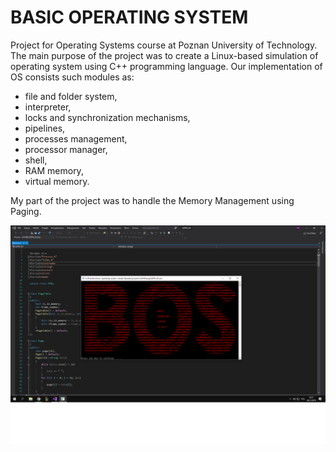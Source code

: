 # BASIC OPERATING SYSTEM

Project for Operating Systems course at Poznan University of Technology. The main purpose of the project was to create a Linux-based simulation of operating system using C++ programming language. Our implementation of OS consists such modules as: 
- file and folder system, 
- interpreter, 
- locks and synchronization mechanisms, 
- pipelines, 
- processes management, 
- processor manager, 
- shell, 
- RAM memory, 
- virtual memory.

My part of the project was to handle the Memory Management using Paging.

![12345](https://github.com/WangHoHan/basic-operating-system/blob/master/basic-operating-system.png)
